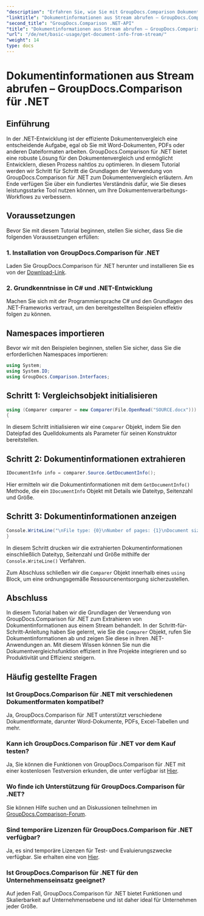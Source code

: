 ```yaml
---
"description": "Erfahren Sie, wie Sie mit GroupDocs.Comparison Dokumente in .NET effizient vergleichen und so Ihre Workflows zur Dokumentverarbeitung nahtlos verbessern."
"linktitle": "Dokumentinformationen aus Stream abrufen – GroupDocs.Comparison für .NET"
"second_title": "GroupDocs.Comparison .NET-API"
"title": "Dokumentinformationen aus Stream abrufen – GroupDocs.Comparison für .NET"
"url": "/de/net/basic-usage/get-document-info-from-stream/"
"weight": 14
type: docs
---
```

# Dokumentinformationen aus Stream abrufen – GroupDocs.Comparison für .NET

## Einführung
In der .NET-Entwicklung ist der effiziente Dokumentenvergleich eine entscheidende Aufgabe, egal ob Sie mit Word-Dokumenten, PDFs oder anderen Dateiformaten arbeiten. GroupDocs.Comparison für .NET bietet eine robuste Lösung für den Dokumentenvergleich und ermöglicht Entwicklern, diesen Prozess nahtlos zu optimieren. In diesem Tutorial werden wir Schritt für Schritt die Grundlagen der Verwendung von GroupDocs.Comparison für .NET zum Dokumentenvergleich erläutern. Am Ende verfügen Sie über ein fundiertes Verständnis dafür, wie Sie dieses leistungsstarke Tool nutzen können, um Ihre Dokumentenverarbeitungs-Workflows zu verbessern.
## Voraussetzungen
Bevor Sie mit diesem Tutorial beginnen, stellen Sie sicher, dass Sie die folgenden Voraussetzungen erfüllen:
### 1. Installation von GroupDocs.Comparison für .NET
Laden Sie GroupDocs.Comparison für .NET herunter und installieren Sie es von der [Download-Link](https://releases.groupdocs.com/comparison/net/).
### 2. Grundkenntnisse in C# und .NET-Entwicklung
Machen Sie sich mit der Programmiersprache C# und den Grundlagen des .NET-Frameworks vertraut, um den bereitgestellten Beispielen effektiv folgen zu können.

## Namespaces importieren
Bevor wir mit den Beispielen beginnen, stellen Sie sicher, dass Sie die erforderlichen Namespaces importieren:
```csharp
using System;
using System.IO;
using GroupDocs.Comparison.Interfaces;
```

## Schritt 1: Vergleichsobjekt initialisieren
```csharp
using (Comparer comparer = new Comparer(File.OpenRead("SOURCE.docx")))
{
```
In diesem Schritt initialisieren wir eine `Comparer` Objekt, indem Sie den Dateipfad des Quelldokuments als Parameter für seinen Konstruktor bereitstellen.
## Schritt 2: Dokumentinformationen extrahieren
```csharp
IDocumentInfo info = comparer.Source.GetDocumentInfo();
```
Hier ermitteln wir die Dokumentinformationen mit dem `GetDocumentInfo()` Methode, die ein `IDocumentInfo` Objekt mit Details wie Dateityp, Seitenzahl und Größe.
## Schritt 3: Dokumentinformationen anzeigen
```csharp
Console.WriteLine("\nFile type: {0}\nNumber of pages: {1}\nDocument size: {2} bytes", info.FileType, info.PageCount, info.Size);
}
```
In diesem Schritt drucken wir die extrahierten Dokumentinformationen einschließlich Dateityp, Seitenzahl und Größe mithilfe der `Console.WriteLine()` Verfahren.

Zum Abschluss schließen wir die `Comparer` Objekt innerhalb eines `using` Block, um eine ordnungsgemäße Ressourcenentsorgung sicherzustellen.

## Abschluss
In diesem Tutorial haben wir die Grundlagen der Verwendung von GroupDocs.Comparison für .NET zum Extrahieren von Dokumentinformationen aus einem Stream behandelt. In der Schritt-für-Schritt-Anleitung haben Sie gelernt, wie Sie die `Comparer` Objekt, rufen Sie Dokumentinformationen ab und zeigen Sie diese in Ihren .NET-Anwendungen an. Mit diesem Wissen können Sie nun die Dokumentvergleichsfunktion effizient in Ihre Projekte integrieren und so Produktivität und Effizienz steigern.
## Häufig gestellte Fragen
### Ist GroupDocs.Comparison für .NET mit verschiedenen Dokumentformaten kompatibel?
Ja, GroupDocs.Comparison für .NET unterstützt verschiedene Dokumentformate, darunter Word-Dokumente, PDFs, Excel-Tabellen und mehr.
### Kann ich GroupDocs.Comparison für .NET vor dem Kauf testen?
Ja, Sie können die Funktionen von GroupDocs.Comparison für .NET mit einer kostenlosen Testversion erkunden, die unter verfügbar ist [Hier](https://releases.groupdocs.com/).
### Wo finde ich Unterstützung für GroupDocs.Comparison für .NET?
Sie können Hilfe suchen und an Diskussionen teilnehmen im [GroupDocs.Comparison-Forum](https://forum.groupdocs.com/c/comparison/12).
### Sind temporäre Lizenzen für GroupDocs.Comparison für .NET verfügbar?
Ja, es sind temporäre Lizenzen für Test- und Evaluierungszwecke verfügbar. Sie erhalten eine von [Hier](https://purchase.groupdocs.com/temporary-license/).
### Ist GroupDocs.Comparison für .NET für den Unternehmenseinsatz geeignet?
Auf jeden Fall, GroupDocs.Comparison für .NET bietet Funktionen und Skalierbarkeit auf Unternehmensebene und ist daher ideal für Unternehmen jeder Größe.